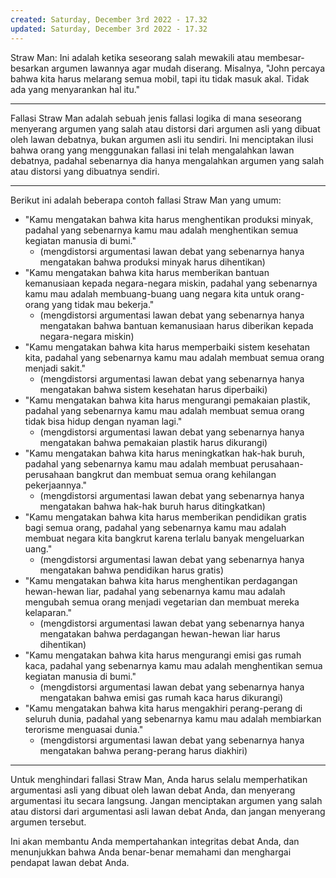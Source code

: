 ```yaml
---
created: Saturday, December 3rd 2022 - 17.32
updated: Saturday, December 3rd 2022 - 17.32
---
```

Straw Man: Ini adalah ketika seseorang salah mewakili atau membesar-besarkan argumen lawannya agar mudah diserang. Misalnya, "John percaya bahwa kita harus melarang semua mobil, tapi itu tidak masuk akal. Tidak ada yang menyarankan hal itu."

---

Fallasi Straw Man adalah sebuah jenis fallasi logika di mana seseorang menyerang argumen yang salah atau distorsi dari argumen asli yang dibuat oleh lawan debatnya, bukan argumen asli itu sendiri. Ini menciptakan ilusi bahwa orang yang menggunakan fallasi ini telah mengalahkan lawan debatnya, padahal sebenarnya dia hanya mengalahkan argumen yang salah atau distorsi yang dibuatnya sendiri.

---

Berikut ini adalah beberapa contoh fallasi Straw Man yang umum:

- "Kamu mengatakan bahwa kita harus menghentikan produksi minyak, padahal yang sebenarnya kamu mau adalah menghentikan semua kegiatan manusia di bumi."
	- (mengdistorsi argumentasi lawan debat yang sebenarnya hanya mengatakan bahwa produksi minyak harus dihentikan)
- "Kamu mengatakan bahwa kita harus memberikan bantuan kemanusiaan kepada negara-negara miskin, padahal yang sebenarnya kamu mau adalah membuang-buang uang negara kita untuk orang-orang yang tidak mau bekerja."
	- (mengdistorsi argumentasi lawan debat yang sebenarnya hanya mengatakan bahwa bantuan kemanusiaan harus diberikan kepada negara-negara miskin)
- "Kamu mengatakan bahwa kita harus memperbaiki sistem kesehatan kita, padahal yang sebenarnya kamu mau adalah membuat semua orang menjadi sakit."
	- (mengdistorsi argumentasi lawan debat yang sebenarnya hanya mengatakan bahwa sistem kesehatan harus diperbaiki)
- "Kamu mengatakan bahwa kita harus mengurangi pemakaian plastik, padahal yang sebenarnya kamu mau adalah membuat semua orang tidak bisa hidup dengan nyaman lagi."
	- (mengdistorsi argumentasi lawan debat yang sebenarnya hanya mengatakan bahwa pemakaian plastik harus dikurangi)
- "Kamu mengatakan bahwa kita harus meningkatkan hak-hak buruh, padahal yang sebenarnya kamu mau adalah membuat perusahaan-perusahaan bangkrut dan membuat semua orang kehilangan pekerjaannya."
	- (mengdistorsi argumentasi lawan debat yang sebenarnya hanya mengatakan bahwa hak-hak buruh harus ditingkatkan)
- "Kamu mengatakan bahwa kita harus memberikan pendidikan gratis bagi semua orang, padahal yang sebenarnya kamu mau adalah membuat negara kita bangkrut karena terlalu banyak mengeluarkan uang." 
	- (mengdistorsi argumentasi lawan debat yang sebenarnya hanya mengatakan bahwa pendidikan harus gratis)
- "Kamu mengatakan bahwa kita harus menghentikan perdagangan hewan-hewan liar, padahal yang sebenarnya kamu mau adalah mengubah semua orang menjadi vegetarian dan membuat mereka kelaparan." 
	- (mengdistorsi argumentasi lawan debat yang sebenarnya hanya mengatakan bahwa perdagangan hewan-hewan liar harus dihentikan)
- "Kamu mengatakan bahwa kita harus mengurangi emisi gas rumah kaca, padahal yang sebenarnya kamu mau adalah menghentikan semua kegiatan manusia di bumi."
	- (mengdistorsi argumentasi lawan debat yang sebenarnya hanya mengatakan bahwa emisi gas rumah kaca harus dikurangi)
- "Kamu mengatakan bahwa kita harus mengakhiri perang-perang di seluruh dunia, padahal yang sebenarnya kamu mau adalah membiarkan terorisme menguasai dunia."
	- (mengdistorsi argumentasi lawan debat yang sebenarnya hanya mengatakan bahwa perang-perang harus diakhiri)

---

Untuk menghindari fallasi Straw Man, Anda harus selalu memperhatikan argumentasi asli yang dibuat oleh lawan debat Anda, dan menyerang argumentasi itu secara langsung. Jangan menciptakan argumen yang salah atau distorsi dari argumentasi asli lawan debat Anda, dan jangan menyerang argumen tersebut.

Ini akan membantu Anda mempertahankan integritas debat Anda, dan menunjukkan bahwa Anda benar-benar memahami dan menghargai pendapat lawan debat Anda.